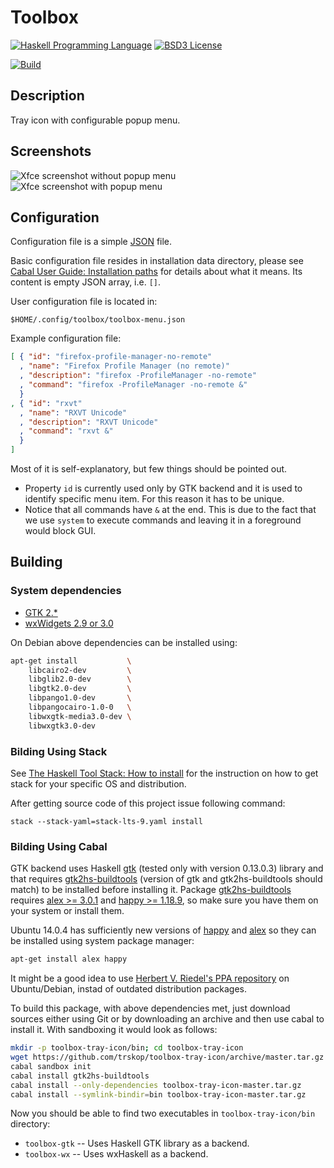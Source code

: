 Toolbox
=======

[![Haskell Programming Language](https://img.shields.io/badge/language-Haskell-blue.svg)][Haskell.org]
[![BSD3 License](http://img.shields.io/badge/license-BSD3-brightgreen.svg)][tl;dr Legal: BSD3]

[![Build](https://travis-ci.org/trskop/toolbox-tray-icon.svg)](https://travis-ci.org/trskop/toolbox-tray-icon)


Description
-----------

Tray icon with configurable popup menu.


Screenshots
-----------

![Xfce screenshot without popup menu](screenshot/toolbox-tray-icon-xfce-01.png)
![Xfce screenshot with popup menu](screenshot/toolbox-tray-icon-xfce-02.png)


Configuration
-------------

Configuration file is a simple [JSON][json.org] file.

Basic configuration file resides in installation data directory, please see
[Cabal User Guide: Installation paths][] for details about what it means. Its
content is empty JSON array, i.e. `[]`.

User configuration file is located in:

    $HOME/.config/toolbox/toolbox-menu.json

Example configuration file:

```json
[ { "id": "firefox-profile-manager-no-remote"
  , "name": "Firefox Profile Manager (no remote)"
  , "description": "firefox -ProfileManager -no-remote"
  , "command": "firefox -ProfileManager -no-remote &"
  }
, { "id": "rxvt"
  , "name": "RXVT Unicode"
  , "description": "RXVT Unicode"
  , "command": "rxvt &"
  }
]
```

Most of it is self-explanatory, but few things should be pointed out.

* Property `id` is currently used only by GTK backend and it is used to
  identify specific menu item. For this reason it has to be unique.
* Notice that all commands have `&` at the end. This is due to the fact that we
  use `system` to execute commands and leaving it in a foreground would block
  GUI.


Building
--------

### System dependencies

* [GTK 2.\*][GTK Homepage]
* [wxWidgets 2.9 or 3.0][wxWidgets Homepage]

On Debian above dependencies can be installed using:

```bash
apt-get install           \
    libcairo2-dev         \
    libglib2.0-dev        \
    libgtk2.0-dev         \
    libpango1.0-dev       \
    libpangocairo-1.0-0   \
    libwxgtk-media3.0-dev \
    libwxgtk3.0-dev
```

### Bilding Using Stack

See [The Haskell Tool Stack: How to install][Stack: How to install] for the
instruction on how to get stack for your specific OS and distribution.

After getting source code of this project issue following command:

```
stack --stack-yaml=stack-lts-9.yaml install
```

### Bilding Using Cabal

GTK backend uses Haskell [gtk][Hackage: gtk] (tested only with version
0.13.0.3) library and that requires
[gtk2hs-buildtools][Hackage: gtk2hs-buildtools] (version of gtk and
gtk2hs-buildtools should match) to be installed before installing it. Package
[gtk2hs-buildtools][Hackage: gtk2hs-buildtools] requires
[alex >= 3.0.1][Hackage: alex] and [happy >= 1.18.9][Hackage: happy], so make
sure you have them on your system or install them.

Ubuntu 14.0.4 has sufficiently new versions of [happy][Hackage: happy] and
[alex][Hackage: alex] so they can be installed using system package manager:

```bash
apt-get install alex happy
```

It might be a good idea to use [Herbert V. Riedel's PPA repository][] on
Ubuntu/Debian, instad of outdated distribution packages.

To build this package, with above dependencies met, just download sources
either using Git or by downloading an archive and then use cabal to install it.
With sandboxing it would look as follows:

```bash
mkdir -p toolbox-tray-icon/bin; cd toolbox-tray-icon
wget https://github.com/trskop/toolbox-tray-icon/archive/master.tar.gz -O toolbox-tray-icon-master.tar.gz
cabal sandbox init
cabal install gtk2hs-buildtools
cabal install --only-dependencies toolbox-tray-icon-master.tar.gz
cabal install --symlink-bindir=bin toolbox-tray-icon-master.tar.gz
```

Now you should be able to find two executables in `toolbox-tray-icon/bin`
directory:

* `toolbox-gtk` -- Uses Haskell GTK library as a backend.
* `toolbox-wx` -- Uses wxHaskell as a backend.



[Cabal User Guide: Installation paths]:
  https://www.haskell.org/cabal/users-guide/installing-packages.html#installation-paths
  "Cabal User Guide: Installation paths"
[GTK Homepage]:
  http://www.gtk.org/
  "GTK Homepage"
[Hackage: alex]:
  http://hackage.haskell.org/package/alex
  "alex Package on Hackage"
[Hackage: gtk]:
  http://hackage.haskell.org/package/gtk
  "gtk Package on Hackage"
[Hackage: gtk2hs-buildtools]:
  http://hackage.haskell.org/package/gtk2hs-buildtools
  "gtk2hs-buildtools Package on Hackage"
[Hackage: happy]:
  http://hackage.haskell.org/package/happy
  "happy Package on Hackage"
[Haskell.org]:
  http://www.haskell.org
  "The Haskell Programming Language"
[Herbert V. Riedel's PPA repository]:
  https://launchpad.net/~hvr/+archive/ubuntu/ghc
  "Herbert V. Riedel's PPA repository with GHC, cabal-install, alex and happy."
[json.org]:
  http://json.org/
  "JSON definition and homepage"
[Stack: How to install]:
  http://docs.haskellstack.org/en/stable/README/#how-to-install
  "How to install stack tool."
[tl;dr Legal: BSD3]:
  https://tldrlegal.com/license/bsd-3-clause-license-%28revised%29
  "BSD 3-Clause License (Revised)"
[wxWidgets Homepage]:
  http://wxwidgets.org/
  "wxWidgets Homepage"
